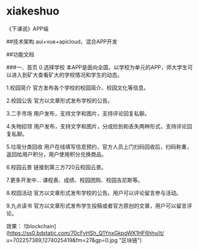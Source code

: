 # xiakeshuo
《下课说》APP端


##技术架构
aui+vue+apicloud，混合APP开发


##功能文档

###一、首页
0.选择学校
  本APP是面向全国，以学校为单元的APP，师大学生可以进入到矿大查看矿大的学校情况和学生的动态。
  
1.校园简介
  官方发布各个学校的校园简介、校园文化等信息。
  
2.校园公告
  官方以文章形式发布学校的公告。
  
3.二手市场
  用户发布，支持文字和图片，支持评论回复私聊。
  
4.失物招领
  用户发布，支持文字和图片，分成捡到和丢失两种形式，支持评论回复私聊。
  
5.垃圾分类回收
  用户在线填写信息预约，官方人员上门扫码回收后，扫码称重，返回给用户积分，用户使用积分兑换商品。
  
6.校园云景
  链接到第三方720云校园云景。
  
7.更多开发中...
  课程表、成绩、校园团购、校园吉尼斯等。
  
8.校园活动
  官方以文章形式发布学校的公告。用户可以评论留言参与活动。
  
9.九点读书
  官方以文章形式发布学生投稿或者官方原创的文章，用户可以留言评论。
  
效果：
![blockchain](https://ss0.bdstatic.com/70cFvHSh_Q1YnxGkpoWK1HF6hhy/it/
u=702257389,1274025419&fm=27&gp=0.jpg "区块链")
  
